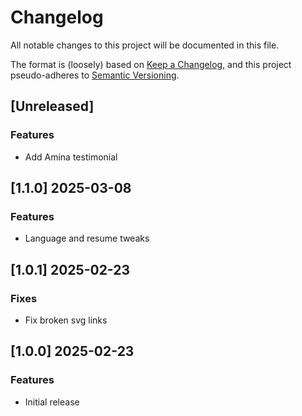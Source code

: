 # Changelog

All notable changes to this project will be documented in this file.

The format is (loosely) based on [Keep a Changelog](https://keepachangelog.com/en/1.0.0/),
and this project pseudo-adheres to [Semantic Versioning](https://semver.org/spec/v2.0.0.html).

## [Unreleased]

### Features
- Add Amina testimonial

## [1.1.0] 2025-03-08
### Features
- Language and resume tweaks

## [1.0.1] 2025-02-23
### Fixes
- Fix broken svg links

## [1.0.0] 2025-02-23
### Features
- Initial release
